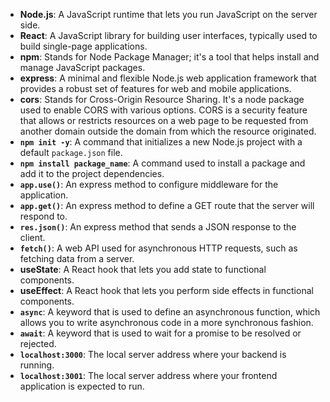 - **Node.js**: A JavaScript runtime that lets you run JavaScript on the server side.
- **React**: A JavaScript library for building user interfaces, typically used to build single-page applications.
- **npm**: Stands for Node Package Manager; it's a tool that helps install and manage JavaScript packages.
- **express**: A minimal and flexible Node.js web application framework that provides a robust set of features for web and mobile applications.
- **cors**: Stands for Cross-Origin Resource Sharing. It's a node package used to enable CORS with various options. CORS is a security feature that allows or restricts resources on a web page to be requested from another domain outside the domain from which the resource originated.
- **`npm init -y`**: A command that initializes a new Node.js project with a default `package.json` file.
- **`npm install package_name`**: A command used to install a package and add it to the project dependencies.
- **`app.use()`**: An express method to configure middleware for the application.
- **`app.get()`**: An express method to define a GET route that the server will respond to.
- **`res.json()`**: An express method that sends a JSON response to the client.
- **`fetch()`**: A web API used for asynchronous HTTP requests, such as fetching data from a server.
- **useState**: A React hook that lets you add state to functional components.
- **useEffect**: A React hook that lets you perform side effects in functional components.
- **`async`**: A keyword that is used to define an asynchronous function, which allows you to write asynchronous code in a more synchronous fashion.
- **`await`**: A keyword that is used to wait for a promise to be resolved or rejected.
- **`localhost:3000`**: The local server address where your backend is running.
- **`localhost:3001`**: The local server address where your frontend application is expected to run.
